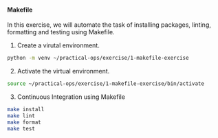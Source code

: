 #### Makefile

In this exercise, we will automate the task of installing packages, linting, formatting and testing using Makefile.

1. Create a virutal environment.

```bash
python -m venv ~/practical-ops/exercise/1-makefile-exercise
```

2. Activate the virtual environment.

```bash
source ~/practical-ops/exercise/1-makefile-exercise/bin/activate
```

3. Continuous Integration using Makefile

```bash
make install
make lint
make format
make test
```

